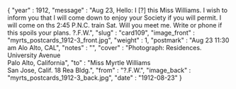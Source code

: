 {
  "year" : 1912,
  "message" : "Aug 23, Hello: I [?] this Miss Williams. I wish to inform you that I will come down to enjoy your Society if you will permit. I will come on ths 2:45 P.N.C. train Sat. Will you meet me. Write or phone if this spoils your plans. ?.F.W.",
  "slug" : "card109",
  "image_front" : "myrts_postcards_1912-3_front.jpg",
  "weight" : 1,
  "postmark" : "Aug 23 11:30 am Alo Alto, CAL",
  "notes" : "",
  "cover" : "Photograph: Residences. University Avenue<br>Palo Alto, California",
  "to" : "Miss Myrtle Williams<br> San Jose, Calif. 18 Rea Bldg.",
  "from" : "?.F.W.",
  "image_back" : "myrts_postcards_1912-3_back.jpg",
  "date" : "1912-08-23"
}
